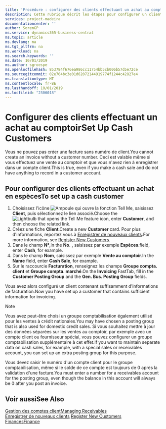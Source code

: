 ```yaml
---
title: 'Procédure : configurer des clients effectuant un achat au comptoir | Microsoft Docs'
description: Cette rubrique décrit les étapes pour configurer un client qui paie en espèces.
services: project-madeira
documentationcenter: ''
author: SorenGP
ms.service: dynamics365-business-central
ms.topic: article
ms.devlang: na
ms.tgt_pltfrm: na
ms.workload: na
ms.search.keywords: ''
ms.date: 10/01/2019
ms.author: sgroespe
ms.openlocfilehash: 853784f676ea986cc11754bb5cb006b57d5e72ce
ms.sourcegitcommit: 02e704bc3e01d62072144919774f1244c42827e4
ms.translationtype: HT
ms.contentlocale: fr-BE
ms.lasthandoff: 10/01/2019
ms.locfileid: "2306018"
---
```

# <a name="set-up-cash-customers"></a><span data-ttu-id="d6d88-103">Configurer des clients effectuant un achat au comptoir</span><span class="sxs-lookup"><span data-stu-id="d6d88-103">Set Up Cash Customers</span></span>
<span data-ttu-id="d6d88-104">Vous ne pouvez pas créer une facture sans numéro de client.</span><span class="sxs-lookup"><span data-stu-id="d6d88-104">You cannot create an invoice without a customer number.</span></span> <span data-ttu-id="d6d88-105">Ceci est valable même si vous effectuez une vente au comptoir et que vous n'avez rien à enregistrer dans un compte client.</span><span class="sxs-lookup"><span data-stu-id="d6d88-105">This is true, even if you make a cash sale and do not have anything to record in a customer account.</span></span>  

## <a name="to-set-up-a-cash-customer"></a><span data-ttu-id="d6d88-106">Pour configurer des clients effectuant un achat en espèces</span><span class="sxs-lookup"><span data-stu-id="d6d88-106">To set up a cash customer</span></span>  
1.  <span data-ttu-id="d6d88-107">Choisissez l'icône ![Ampoule qui ouvre la fonction Tell Me](media/ui-search/search_small.png "Dites-moi ce que vous voulez faire"), saisissez **Client**, puis sélectionnez le lien associé.</span><span class="sxs-lookup"><span data-stu-id="d6d88-107">Choose the ![Lightbulb that opens the Tell Me feature](media/ui-search/search_small.png "Tell me what you want to do") icon, enter **Customer**, and then choose the related link.</span></span>  
2.  <span data-ttu-id="d6d88-108">Créez une fiche **Client**.</span><span class="sxs-lookup"><span data-stu-id="d6d88-108">Create a new **Customer** card.</span></span> <span data-ttu-id="d6d88-109">Pour plus d'informations, reportez vous à [Enregistrer de nouveaux clients](sales-how-register-new-customers.md).</span><span class="sxs-lookup"><span data-stu-id="d6d88-109">For more information, see [Register New Customers](sales-how-register-new-customers.md).</span></span>
3.  <span data-ttu-id="d6d88-110">Dans le champ **N°**,</span><span class="sxs-lookup"><span data-stu-id="d6d88-110">In the **No.**</span></span> <span data-ttu-id="d6d88-111">, saisissez par exemple **Espèces**.</span><span class="sxs-lookup"><span data-stu-id="d6d88-111">field, enter **Cash**, for example.</span></span>  
4.  <span data-ttu-id="d6d88-112">Dans le champ **Nom**, saisissez par exemple **Vente au comptoir**.</span><span class="sxs-lookup"><span data-stu-id="d6d88-112">In the **Name** field, enter **Cash Sale**, for example.</span></span>  
5.  <span data-ttu-id="d6d88-113">Sur le raccourcie **Facturation**, renseignez les champs **Groupe compta. client** et **Groupe compta. marché**.</span><span class="sxs-lookup"><span data-stu-id="d6d88-113">On the **Invoicing** FastTab, fill in the **Customer Posting Group** and the **Gen. Bus. Posting Group** fields.</span></span>  

 <span data-ttu-id="d6d88-114">Vous avez alors configuré un client contenant suffisamment d'informations de facturation.</span><span class="sxs-lookup"><span data-stu-id="d6d88-114">Now you have set up a customer that contains sufficient information for invoicing.</span></span>  

> [!NOTE]  
>  <span data-ttu-id="d6d88-115">Vous avez peut-être choisi un groupe comptabilisation également utilisé pour les ventes à crédit nationales.</span><span class="sxs-lookup"><span data-stu-id="d6d88-115">You may have chosen a posting group that is also used for domestic credit sales.</span></span> <span data-ttu-id="d6d88-116">Si vous souhaitez mettre à jour des données séparées sur les ventes au comptoir, par exemple avec un compte client ou fournisseur spécial, vous pouvez configurer un groupe comptabilisation supplémentaire à cet effet.</span><span class="sxs-lookup"><span data-stu-id="d6d88-116">If you want to maintain separate data on cash sales, for example, with a special sales or receivables account, you can set up an extra posting group for this purpose.</span></span>  
>   
>  <span data-ttu-id="d6d88-117">Vous devez saisir le numéro d'un compte client pour le groupe comptabilisation, même si le solde de ce compte est toujours de 0 après la validation d'une facture.</span><span class="sxs-lookup"><span data-stu-id="d6d88-117">You must enter a number for a receivables account for the posting group, even though the balance in this account will always be 0 after you post an invoice.</span></span>  

## <a name="see-also"></a><span data-ttu-id="d6d88-118">Voir aussi</span><span class="sxs-lookup"><span data-stu-id="d6d88-118">See Also</span></span>
[<span data-ttu-id="d6d88-119">Gestion des comptes client</span><span class="sxs-lookup"><span data-stu-id="d6d88-119">Managing Receivables</span></span>](receivables-manage-receivables.md)  
<span data-ttu-id="d6d88-120">[Enregistrer de nouveaux clients](sales-how-register-new-customers.md)  </span><span class="sxs-lookup"><span data-stu-id="d6d88-120">[Register New Customers](sales-how-register-new-customers.md)  </span></span>  
[<span data-ttu-id="d6d88-121">Finances</span><span class="sxs-lookup"><span data-stu-id="d6d88-121">Finance</span></span>](finance.md)  

